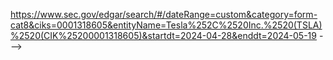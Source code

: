 https://www.sec.gov/edgar/search/#/dateRange=custom&category=form-cat8&ciks=0001318605&entityName=Tesla%252C%2520Inc.%2520(TSLA)%2520(CIK%25200001318605)&startdt=2024-04-28&enddt=2024-05-19
--->
